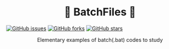 <h1 align="center">
    🚀 BatchFiles 🚀
</h1>

[![GitHub issues](https://img.shields.io/github/issues/charllysemerenciano/BatchFiles)](https://github.com/charllysemerenciano/BatchFiles/issues)
[![GitHub forks](https://img.shields.io/github/forks/charllysemerenciano/BatchFiles)](https://github.com/charllysemerenciano/BatchFiles/network)
[![GitHub stars](https://img.shields.io/github/stars/charllysemerenciano/BatchFiles)](https://github.com/charllysemerenciano/BatchFiles/stargazers)

<p align="center">Elementary examples of batch(.bat) codes to study</p>
